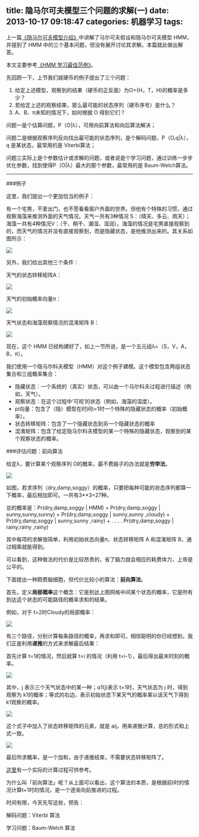 title: 隐马尔可夫模型三个问题的求解(一)
date: 2013-10-17 09:18:47
categories: 机器学习
tags:
---
上一篇[《隐马尔可夫模型介绍》](http://zipperary.com/2013/10/15/an-introduction-to-hmm/)中讲解了马尔可夫假设和隐马尔可夫模型 HMM，并提到了 HMM 中的三个基本问题，但没有展开讨论其求解。本篇就此做出解答。

本文主要参考[《HMM 学习最佳范例》](http://www.52nlp.cn/category/hidden-markov-model/page/4)。

先回顾一下，上节我们就硬币的例子提出了三个问题：

1. 给定上述模型，观察到的结果（硬币的正反面）为O={H，T，H}的概率是多少？
2. 若给定上述的观察结果，那么最可能的状态序列（硬币序号）是什么？
3. A、B、π未知的情况下，如何根据 O 得到它们？

问题一是个估算问题，P（O|λ），可用向前算法和向后算法解决；

问题二是根据观察序列反向找出最可能的状态序列，是个解码问题，P（O,q|λ），q 是某状态，最常用的是 Viterbi算法；

问题三实际上是个参数估计或求解的问题，或者说是个学习问题，通过训练一步步优化参数，找到使得P（O|λ）最大的那个参数，最常用的是 Baum-Welch算法。

---
###例子

这里，我们提出一个更加恰当的例子：

有一个宅男，不爱出门，也不愿看看窗户外面的世界。但他有个特殊的习惯，通过观察海藻来推测外面的天气情况。天气一共有3种情况 S：（晴天、多云、雨天）；海藻一共有4种情况V：（干、稍干、潮湿、湿润）。海藻的情况是宅男直接观察到的，而天气的情况并没有直接观察到，而是隐藏状态，是他推测出来的。其关系如图所示：

![](http://ww3.sinaimg.cn/large/5e8cb366jw1e9nxfm6fm5j20bu07dq3k.jpg)

<!--more-->

另外，我们给出其他三个条件：

天气的状态转移矩阵A：

![](http://ww1.sinaimg.cn/large/5e8cb366jw1e9nxie43xtj20bw046gls.jpg)

天气的初始概率向量π：

![](http://ww1.sinaimg.cn/large/5e8cb366jw1e9nxjfricdj205d01swea.jpg)

天气状态和海藻观察情况的混淆矩阵 B：

![](http://ww2.sinaimg.cn/large/5e8cb366jw1e9nxk60arrj20af03o3yj.jpg)

现在，这个 HMM 已经构建好了，如上一节所说，是一个五元组λ=（S，V，A，B，π）。

我们使用一个隐马尔科夫模型（HMM）对这个例子建模。这个模型包含两组状态集合和三组概率集合：

- 隐藏状态：一个系统的（真实）状态，可以由一个马尔科夫过程进行描述（例如，天气）。
- 观察状态：在这个过程中‘可视’的状态（例如，海藻的湿度）。
- pi向量：包含了（隐）模型在时间t=1时一个特殊的隐藏状态的概率（初始概率）。
- 状态转移矩阵：包含了一个隐藏状态到另一个隐藏状态的概率
- 混淆矩阵：包含了给定隐马尔科夫模型的某一个特殊的隐藏状态，观察到的某个观察状态的概率。

###评估问题：前向算法

给定λ，要计算某个观察序列 O的概率，最不费脑子的办法就是**穷举法**。

![](http://ww4.sinaimg.cn/large/5e8cb366jw1e9nxtk7wpkj20be05cjro.jpg)

如图，若求序列（dry,damp,soggy）的概率，只要把每种可能的状态序列都算一下概率，最后相加即可。一共有3**3=27种。

总的概率是：Pr(dry,damp,soggy | HMM) = Pr(dry,damp,soggy | sunny,sunny,sunny) + Pr(dry,damp,soggy | sunny,sunny ,cloudy) + Pr(dry,damp,soggy | sunny,sunny ,rainy) + . . . . Pr(dry,damp,soggy | rainy,rainy ,rainy)

其中每项的求解很简单，利用初始状态向量π、状态转移矩阵 A 和混淆矩阵 B，通过相乘就能得到。

可以看到，这种做法的代价是比较昂贵的，省了脑力就会相应的耗费体力，上帝是公平的。

下面提出一种颇费脑细胞，但代价比较小的算法：**前向算法**。

首先，定义**局部概率**这个概念：它是到达上图网格中间某个状态的概率，它是所有到达这个状态的可能路径的概率求和的结果。

例如，对于 t=2时Cloudy的局部概率：

![](http://ww4.sinaimg.cn/large/5e8cb366jw1e9ny3n70dyj2098053glq.jpg)

有三个路径，分别计算每条路径的概率，再求和即可。相信聪明的你已经想到，我们正是利用**递推**的方式来求解最后结果：

首先计算 t=1的情况，然后就算 t=i 的情况（利用 t=i-1），最后得出最末时刻的概率。

![](http://ww2.sinaimg.cn/large/5e8cb366jw1e9ny8rzqfkj204x00x743.jpg)

其中，j 表示三个天气状态中的某一种；α1(j)表示 t=1时，天气状态为 j 时，得到观察为 k1的概率；等式的右边，表示初始状态下某天气的概率乘以该天气下得到 k1观察的概率。

![](http://ww4.sinaimg.cn/large/5e8cb366jw1e9ny9fibxsj207d01g745.jpg)

这个式子中加入了状态转移矩阵的元素，就是 aij，用来递推计算，总的形式和上式一致。

![](http://ww2.sinaimg.cn/large/5e8cb366jw1e9nyb4eyafj205p01jglg.jpg)

最后所求概率，是一个加和，由于递推结束，不需要状态转移矩阵了。

[这里](http://www.52nlp.cn/hmm-learn-best-practices-five-forward-algorithm-5)有一个实际的计算过程可供参考。

为什么叫「前向算法」呢？从上面可以看出，这个算法的本质，是根据前t时的情况计算t+1时的情况，是一个逐渐向前推进的过程。

时间有限，今天先写这些，预告：

解码问题：Viterbi 算法

学习问题：Baum-Welch 算法